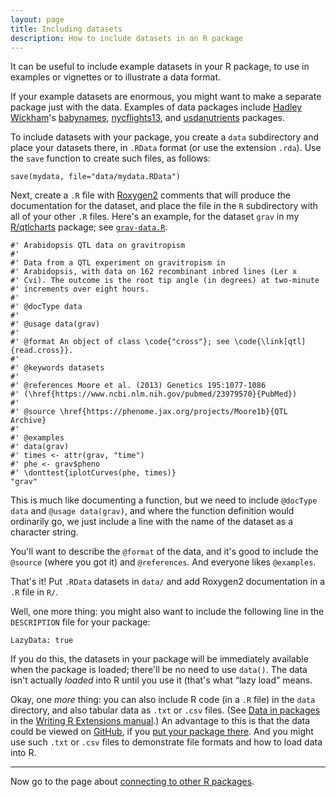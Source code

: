 ```yaml
---
layout: page
title: Including datasets
description: How to include datasets in an R package
---
```


It can be useful to include example datasets in your R package, to use
in examples or vignettes or to illustrate a data format.

If your example datasets are enormous, you might want to make a
separate package just with the data. Examples of data packages include
[Hadley Wickham](https://hadley.nz)'s
[babynames](https://github.com/hadley/babynames),
[nycflights13](https://github.com/hadley/nycflights13), and
[usdanutrients](https://github.com/hadley/usdanutrients) packages.

To include datasets with your package, you create a `data` subdirectory
and place your datasets there, in `.RData` format (or use the extension
`.rda`). Use the `save` function to create such files, as follows:

    save(mydata, file="data/mydata.RData")

Next, create a `.R` file with
[Roxygen2](https://github.com/klutometis/roxygen) comments that will
produce the documentation for the dataset, and place the file in the
`R` subdirectory with all of your other `.R` files. Here's an example,
for the dataset `grav` in my
[R/qtlcharts](https://kbroman.org/qtlcharts) package; see
[`grav-data.R`](https://github.com/kbroman/qtlcharts/blob/master/R/grav-data.R).

    #' Arabidopsis QTL data on gravitropism
    #'
    #' Data from a QTL experiment on gravitropism in
    #' Arabidopsis, with data on 162 recombinant inbred lines (Ler x
    #' Cvi). The outcome is the root tip angle (in degrees) at two-minute
    #' increments over eight hours.
    #'
    #' @docType data
    #'
    #' @usage data(grav)
    #'
    #' @format An object of class \code{"cross"}; see \code{\link[qtl]{read.cross}}.
    #'
    #' @keywords datasets
    #'
    #' @references Moore et al. (2013) Genetics 195:1077-1086
    #' (\href{https://www.ncbi.nlm.nih.gov/pubmed/23979570}{PubMed})
    #'
    #' @source \href{https://phenome.jax.org/projects/Moore1b}{QTL Archive}
    #'
    #' @examples
    #' data(grav)
    #' times <- attr(grav, "time")
    #' phe <- grav$pheno
    #' \donttest{iplotCurves(phe, times)}
    "grav"

This is much like documenting a function, but we need to include
`@docType data` and `@usage data(grav)`, and where the function
definition would ordinarily go, we just include a line with the
name of the dataset as a character string.

You'll want to describe the `@format` of the data, and it's good to
include the `@source` (where you got it) and `@references`. And
everyone likes `@examples`.

That's it! Put `.RData` datasets in `data/` and add Roxygen2
documentation in a `.R` file in `R/`.

Well, one more thing: you might also want to include the following
line in the `DESCRIPTION` file for your package:

    LazyData: true

If you do this, the datasets in your package will be immediately
available when the package is loaded; there'll be no need to use
`data()`. The data isn't actually _loaded_ into R until you use it
(that's what &ldquo;lazy load&rdquo; means.

Okay, one _more_ thing: you can also include R code (in a `.R` file)
in the `data` directory, and also tabular data as `.txt` or `.csv`
files. (See
[Data in packages](https://cran.r-project.org/doc/manuals/r-release/R-exts.html#Data-in-packages)
in the
[Writing R Extensions manual](https://cran.r-project.org/doc/manuals/r-release/R-exts.html).)
An advantage to this is that the data could be viewed on
[GitHub](https://github.com), if you
[put your package there](github.html). And you might use such `.txt`
or `.csv` files to demonstrate file formats and how to load data into R.

---

Now go to the page about [connecting to other R packages](depends.html).
